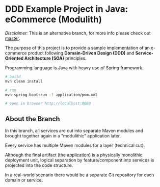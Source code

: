 # DDD Example Project in Java: eCommerce (Modulith)

*Disclaimer:* This is an alternative branch, for more info please check out [master](https://github.com/ttulka/ddd-example-ecommerce).

The purpose of this project is to provide a sample implementation of an e-commerce product following **Domain-Driven Design (DDD)** and **Service-Oriented Architecture (SOA)** principles.

Programming language is Java with heavy use of Spring framework.

```sh
# build
mvn clean install

# run 
mvn spring-boot:run -f application/pom.xml

# open in browser http://localhost:8080
```

## About the Branch

In this branch, all services are cut into separate Maven modules and brought together again in a "modulithic" application later.

Every service has multiple Maven modules for a layer (technical cut).

Although the final artifact (the application) is a physically monolithic deployment unit, logical separation by feature/component into services is projected into the code structure. 

In a real-world scenario there would be a separate Git repository for each domain or service.
